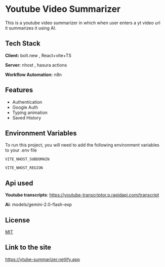 
# Youtube Video Summarizer

This is a youtube video summarizer in which when user enters a yt video url it summarizes it using AI.


## Tech Stack

**Client:** bolt.new , React+vite+TS
 
**Server:** nhost , hasura actions

**Workflow Automation:** n8n


## Features

- Authentication
- Google Auth
- Typing animation
- Saved History


## Environment Variables

To run this project, you will need to add the following environment variables to your .env file

`VITE_NHOST_SUBDOMAIN`

`VITE_NHOST_REGION`


## Api used

**Youtube transcripts**: https://youtube-transcriptor.p.rapidapi.com/transcript

**Ai**: models/gemini-2.0-flash-exp



## License

[MIT](https://choosealicense.com/licenses/mit/)


## Link to the site

https://ytube-summarizer.netlify.app
